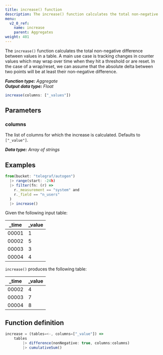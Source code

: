 ```yaml
---
title: increase() function
description: The increase() function calculates the total non-negative difference between values in a table.
menu:
  v2_0_ref:
    name: increase
    parent: Aggregates
weight: 401
---
```


The `increase()` function calculates the total non-negative difference between values in a table.
A main use case is tracking changes in counter values which may wrap over time
when they hit a threshold or are reset.
In the case of a wrap/reset, we can assume that the absolute delta between two
points will be at least their non-negative difference.

_**Function type:** Aggregate_  
_**Output data type:** Float_

```js
increase(columns: ["_values"])
```

## Parameters

### columns
The list of columns for which the increase is calculated.
Defaults to `["_value"]`.

_**Data type:** Array of strings_

## Examples
```js
from(bucket: "telegraf/autogen")
  |> range(start: -24h)
  |> filter(fn: (r) =>
    r._measurement == "system" and
    r._field == "n_users"
  )
  |> increase()
```

Given the following input table:

| _time | _value |
| ----- | ------ |
| 00001 | 1      |
| 00002 | 5      |
| 00003 | 3      |
| 00004 | 4      |

`increase()` produces the following table:

| _time | _value |
| ----- | ------ |
| 00002 | 4      |
| 00003 | 7      |
| 00004 | 8      |

## Function definition
```js
increase = (tables=<-, columns=["_value"]) =>
	tables
		|> difference(nonNegative: true, columns:columns)
		|> cumulativeSum()
```
